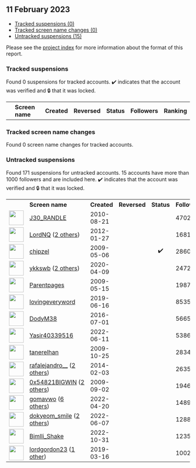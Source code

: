 ## 11 February 2023

* [Tracked suspensions (0)](#tracked-suspensions)
* [Tracked screen name changes (0)](#tracked-screen-name-changes)
* [Untracked suspensions (15)](#untracked-suspensions)

Please see the [project index](https://github.com/travisbrown/twitter-watch) for more information about the format of this report.

### Tracked suspensions

Found 0 suspensions for tracked accounts.
  ✔️ indicates that the account was verified and 🔒 that it was locked.

<table>
    <tr>
        <th></th>
        <th align="left">Screen name</th>
        <th align="left">Created</th>
        <th align="left">Reversed</th>
        <th align="left">Status</th>
        <th align="left">Followers</th>
        <th align="left">Ranking</th></tr>
    </tr></table>

### Tracked screen name changes

Found 0 screen name changes for tracked accounts.

### Untracked suspensions

Found 171 suspensions for untracked accounts.
15 accounts have more than 1000 followers and are included here.
  ✔️ indicates that the account was verified and 🔒 that it was locked.

<table>
    <tr>
        <th></th>
        <th align="left">Screen name</th>
        <th align="left">Created</th>
        <th align="left">Reversed</th>
        <th align="left">Status</th>
        <th align="left">Followers</th>
    </tr>
        <tr>
            <td><a href="https://twitter.com/intent/user?user_id=180990505">
                <img src="https://pbs.twimg.com/profile_images/1026427932192006145/ad561oLZ_normal.jpg" width="40px" height="40px" align="center"/></a>
            </td>
            <td>
                <a href="https://twitter.com/J30_RANDLE">J30_RANDLE</a></td>
            <td>2010-08-21</td>
            <td></td>
            <td align="center"></td>
            <td>470279</td>
        </tr>
        <tr>
            <td><a href="https://twitter.com/intent/user?user_id=475776056">
                <img src="https://pbs.twimg.com/profile_images/960961782134210562/p4PpFrTP_normal.jpg" width="40px" height="40px" align="center"/></a>
            </td>
            <td>
                <a href="https://twitter.com/LordNQ">LordNQ</a>&nbsp;(<a href="https://api.memory.lol/v1/tw/id/475776056">2 others</a>)&nbsp;</td>
            <td>2012-01-27</td>
            <td></td>
            <td align="center"></td>
            <td>168101</td>
        </tr>
        <tr>
            <td><a href="https://twitter.com/intent/user?user_id=38251403">
                <img src="https://pbs.twimg.com/profile_images/1590687480382164998/Aj4WmGf8_normal.jpg" width="40px" height="40px" align="center"/></a>
            </td>
            <td>
                <a href="https://twitter.com/chipzel">chipzel</a></td>
            <td>2009-05-06</td>
            <td></td>
            <td align="center">✔️</td>
            <td>28609</td>
        </tr>
        <tr>
            <td><a href="https://twitter.com/intent/user?user_id=1248247362167943168">
                <img src="https://pbs.twimg.com/profile_images/1569378953932034048/_06me2Yr_normal.jpg" width="40px" height="40px" align="center"/></a>
            </td>
            <td>
                <a href="https://twitter.com/ykkswb">ykkswb</a>&nbsp;(<a href="https://api.memory.lol/v1/tw/id/1248247362167943168">2 others</a>)&nbsp;</td>
            <td>2020-04-09</td>
            <td></td>
            <td align="center"></td>
            <td>24728</td>
        </tr>
        <tr>
            <td><a href="https://twitter.com/intent/user?user_id=40278974">
                <img src="https://pbs.twimg.com/profile_images/694146574520287233/dnLeJtsp_normal.jpg" width="40px" height="40px" align="center"/></a>
            </td>
            <td>
                <a href="https://twitter.com/Parentpages">Parentpages</a></td>
            <td>2009-05-15</td>
            <td></td>
            <td align="center"></td>
            <td>19877</td>
        </tr>
        <tr>
            <td><a href="https://twitter.com/intent/user?user_id=1140095101374533632">
                <img src="https://pbs.twimg.com/profile_images/1547304532761350146/jgTPr9sy_normal.jpg" width="40px" height="40px" align="center"/></a>
            </td>
            <td>
                <a href="https://twitter.com/lovingeveryword">lovingeveryword</a></td>
            <td>2019-06-16</td>
            <td></td>
            <td align="center"></td>
            <td>8535</td>
        </tr>
        <tr>
            <td><a href="https://twitter.com/intent/user?user_id=748992087606104065">
                <img src="https://pbs.twimg.com/profile_images/1460313450081660935/BCb64YBE_normal.jpg" width="40px" height="40px" align="center"/></a>
            </td>
            <td>
                <a href="https://twitter.com/DodyM38">DodyM38</a></td>
            <td>2016-07-01</td>
            <td></td>
            <td align="center"></td>
            <td>5665</td>
        </tr>
        <tr>
            <td><a href="https://twitter.com/intent/user?user_id=1535627324858810370">
                <img src="https://pbs.twimg.com/profile_images/1596423324711718913/mCVJG8Pd_normal.jpg" width="40px" height="40px" align="center"/></a>
            </td>
            <td>
                <a href="https://twitter.com/Yasir40339516">Yasir40339516</a></td>
            <td>2022-06-11</td>
            <td></td>
            <td align="center"></td>
            <td>5386</td>
        </tr>
        <tr>
            <td><a href="https://twitter.com/intent/user?user_id=85086443">
                <img src="https://pbs.twimg.com/profile_images/1448631790151872521/YKr9NIEJ_normal.jpg" width="40px" height="40px" align="center"/></a>
            </td>
            <td>
                <a href="https://twitter.com/tanerelhan">tanerelhan</a></td>
            <td>2009-10-25</td>
            <td></td>
            <td align="center"></td>
            <td>2834</td>
        </tr>
        <tr>
            <td><a href="https://twitter.com/intent/user?user_id=2322870539">
                <img src="https://pbs.twimg.com/profile_images/1597433405834252288/NKN499PS_normal.jpg" width="40px" height="40px" align="center"/></a>
            </td>
            <td>
                <a href="https://twitter.com/rafalejandro__">rafalejandro__</a>&nbsp;(<a href="https://api.memory.lol/v1/tw/id/2322870539">2 others</a>)&nbsp;</td>
            <td>2014-02-03</td>
            <td></td>
            <td align="center"></td>
            <td>2635</td>
        </tr>
        <tr>
            <td><a href="https://twitter.com/intent/user?user_id=70892283">
                <img src="https://pbs.twimg.com/profile_images/1596800362085642240/uPllYJmI_normal.jpg" width="40px" height="40px" align="center"/></a>
            </td>
            <td>
                <a href="https://twitter.com/0x54821BIGWIN">0x54821BIGWIN</a>&nbsp;(<a href="https://api.memory.lol/v1/tw/id/70892283">2 others</a>)&nbsp;</td>
            <td>2009-09-02</td>
            <td></td>
            <td align="center"></td>
            <td>1946</td>
        </tr>
        <tr>
            <td><a href="https://twitter.com/intent/user?user_id=1516768958405177345">
                <img src="https://pbs.twimg.com/profile_images/1597934840758038530/Z1UF3ZoR_normal.png" width="40px" height="40px" align="center"/></a>
            </td>
            <td>
                <a href="https://twitter.com/gomavwo">gomavwo</a>&nbsp;(<a href="https://api.memory.lol/v1/tw/id/1516768958405177345">6 others</a>)&nbsp;</td>
            <td>2022-04-20</td>
            <td></td>
            <td align="center"></td>
            <td>1489</td>
        </tr>
        <tr>
            <td><a href="https://twitter.com/intent/user?user_id=1533964566442299392">
                <img src="https://pbs.twimg.com/profile_images/1590276510090657793/Fhu00-ka_normal.jpg" width="40px" height="40px" align="center"/></a>
            </td>
            <td>
                <a href="https://twitter.com/dokyeom_smile">dokyeom_smile</a>&nbsp;(<a href="https://api.memory.lol/v1/tw/id/1533964566442299392">2 others</a>)&nbsp;</td>
            <td>2022-06-07</td>
            <td></td>
            <td align="center"></td>
            <td>1288</td>
        </tr>
        <tr>
            <td><a href="https://twitter.com/intent/user?user_id=1587072068931276800">
                <img src="https://pbs.twimg.com/profile_images/1590973831677894657/UutJwcdq_normal.jpg" width="40px" height="40px" align="center"/></a>
            </td>
            <td>
                <a href="https://twitter.com/Bimlli_Shake">Bimlli_Shake</a></td>
            <td>2022-10-31</td>
            <td></td>
            <td align="center"></td>
            <td>1235</td>
        </tr>
        <tr>
            <td><a href="https://twitter.com/intent/user?user_id=1106769436697083909">
                <img src="https://pbs.twimg.com/profile_images/1491191571194257417/ugB0TIXP_normal.jpg" width="40px" height="40px" align="center"/></a>
            </td>
            <td>
                <a href="https://twitter.com/lordgordon23">lordgordon23</a>&nbsp;(<a href="https://api.memory.lol/v1/tw/id/1106769436697083909">1 other</a>)&nbsp;</td>
            <td>2019-03-16</td>
            <td></td>
            <td align="center"></td>
            <td>1002</td>
        </tr></table>
